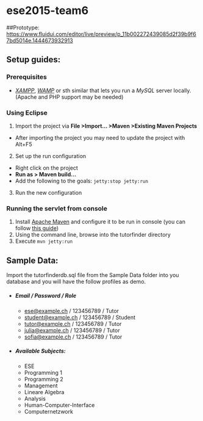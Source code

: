 # ese2015-team6
##Prototype: 
https://www.fluidui.com/editor/live/preview/p_11b002272439085d2f39b9f67bd5014e.1444673932913

## Setup guides:
### Prerequisites
- *[XAMPP][1]*, *[WAMP][2]* or sth similar that lets you run a *MySQL* server locally. (Apache and PHP support may be needed)

### Using Eclipse
1. Import the project via **File >Import... >Maven >Existing Maven Projects**
  - After importing the project you may need to update the project with Alt+F5
2. Set up the run configuration
  - Right click on the project
  - **Run as > Maven build...**
  - Add the following to the goals: `jetty:stop jetty:run`
3. Run the new configuration

### Running the servlet from console
1. Install [Apache Maven](https://maven.apache.org/) and configure it to be run in console (you can follow [this guide][3])
2. Using the command line, browse into the tutorfinder directory
3. Execute `mvn jetty:run`

[1]: https://www.apachefriends.org/
[2]: http://www.wampserver.com/en/
[3]: http://www.tutorialspoint.com/maven/maven_environment_setup.htm

## Sample Data:
Import the tutorfinderdb.sql file from the Sample Data folder into you database and you will 
have the follow profiles as demo.

* ##### Email / Password / Role
  * ese@example.ch / 123456789 / Tutor
  * student@example.ch / 123456789 / Student
  * tutor@example.ch / 123456789 / Tutor
  * julia@example.ch / 123456789 / Tutor
  * sofia@example.ch / 123456789 / Tutor

* #####  Available Subjects:
  * ESE
  * Programming 1
  * Programming 2
  * Management
  * Lineare Algebra
  * Analysis
  * Human-Computer-Interface
  * Computernetzwork
